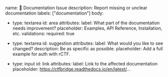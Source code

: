 name: 📄 Documentation Issue
description: Report missing or unclear documentation
labels: ["documentation"]
body:
  - type: textarea
    id: area
    attributes:
      label: What part of the documentation needs improvement?
      placeholder: Examples, API Reference, Installation, etc.
      validations:
        required: true

  - type: textarea
    id: suggestion
    attributes:
      label: What would you like to see changed?
      description: Be as specific as possible.
      placeholder: Add a full example for auth with rCTF.

  - type: input
    id: link
    attributes:
      label: Link to the affected documentation
      placeholder: https://ctfbridge.readthedocs.io/en/latest/...
